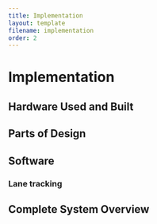 ```yaml
---
title: Implementation
layout: template
filename: implementation
order: 2
--- 
```


# Implementation


## Hardware Used and Built

## Parts of Design

## Software
### Lane tracking

## Complete System Overview
